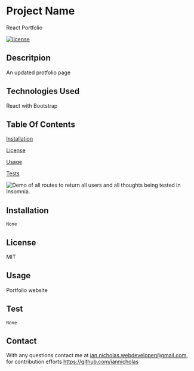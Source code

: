 
  # Project Name
  React Portfolio

  [![license](https://img.shields.io/badge/License-MIT-yellow.svg)](https://opensource.org/licenses/MIT)
  
  ## Descritpion
  An updated protfolio page

  ## Technologies Used
  React with Bootstrap

  ## Table Of Contents
  [Installation](#installation)

  [License](#license)

  [Usage](#usage)

  [Tests](#test)

  ![Demo of all routes to return all users and all thoughts being tested in Insomnia.](./assets/socialnetwork.gif)
  ## Installation

  ~~~
  None
  ~~~

  ## License
  MIT

  ## Usage
  Portfolio website
  
  ## Test
  ~~~
  None
  ~~~

  ## Contact
  With any questions contact me at <ian.nicholas.webdeveloper@gmail.com>, for contribution efforts <https://github.com/iannicholas>
